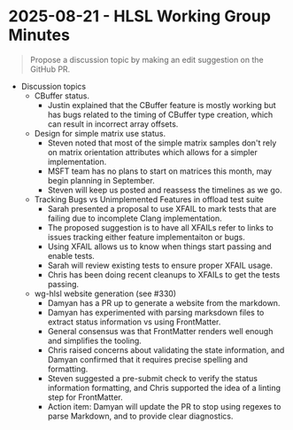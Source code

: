 # 2025-08-21 - HLSL Working Group Minutes

> Propose a discussion topic by making an edit suggestion on the GitHub PR.

* Discussion topics
  * CBuffer status.
    * Justin explained that the CBuffer feature is mostly working but has bugs related to the timing of CBuffer type creation, which can result in incorrect array offsets.
  * Design for simple matrix use status.
    * Steven noted that most of the simple matrix samples don't rely on matrix orientation attributes which allows for a simpler implementation.
    * MSFT team has no plans to start on matrices this month, may begin planning in September.
    * Steven will keep us posted and reassess the timelines as we go.
  * Tracking Bugs vs Unimplemented Features in offload test suite
    * Sarah presented a proposal to use XFAIL to mark tests that are failing due to incomplete Clang implementation.
    * The proposed suggestion is to have all XFAILs refer to links to issues tracking either feature implementaiton or bugs.
    * Using XFAIL allows us to know when things start passing and enable tests.
    * Sarah will review existing tests to ensure proper XFAIL usage.
    * Chris has been doing recent cleanups to XFAILs to get the tests passing.
  * wg-hlsl website generation (see #330)
    * Damyan has a PR up to generate a website from the markdown.
    * Damyan has experimented with parsing marksdown files to extract status information vs using FrontMatter.
    * General consensus was that FrontMatter renders well enough and simplifies the tooling.
    * Chris raised concerns about validating the state information, and Damyan confirmed that it requires precise spelling and formatting.
    * Steven suggested a pre-submit check to verify the status information formatting, and Chris supported the idea of a linting step for FrontMatter.
    * Action item: Damyan will update the PR to stop using regexes to parse Markdown, and to provide clear diagnostics.